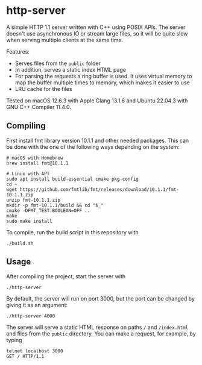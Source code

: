 # http-server
A simple HTTP 1.1 server written with C++ using POSIX APIs. The server doesn't use asynchronous IO or stream large files, so it will be quite slow when serving multiple clients at the same time.

Features:
- Serves files from the `public` folder
- In addition, serves a static index HTML page
- For parsing the requests a ring buffer is used. It uses virtual memory to map the buffer multiple times to memory, which makes it easier to use
- LRU cache for the files

Tested on macOS 12.6.3 with Apple Clang 13.1.6 and Ubuntu 22.04.3 with GNU C++ Compiler 11.4.0.


## Compiling
First install fmt library version 10.1.1 and other needed packages. This can be done with the one of the following ways depending on the system:
```
# macOS with Homebrew
brew install fmt@10.1.1

# Linux with APT
sudo apt install build-essential cmake pkg-config
cd ~
wget https://github.com/fmtlib/fmt/releases/download/10.1.1/fmt-10.1.1.zip
unzip fmt-10.1.1.zip
mkdir -p fmt-10.1.1/build && cd "$_"
cmake -DFMT_TEST:BOOLEAN=OFF ..
make
sudo make install
```

To compile, run the build script in this repository with
```
./build.sh
```


## Usage
After compiling the project, start the server with
```
./http-server
```
By default, the server will run on port 3000, but the port can be changed by giving it as an argument:
```
./http-server 4000
```

The server will serve a static HTML response on paths `/` and `/index.html` and files from the `public` directory.
You can make a request, for example, by typing
```
telnet localhost 3000
GET / HTTP/1.1

```


